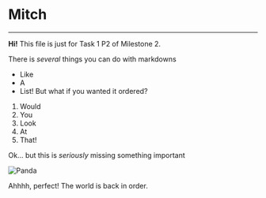 # Mitch
---
**Hi!** This file is just for Task 1 P2 of Milestone 2.

There is *several* things you can do with markdowns
- Like
- A
- List!
But what if you wanted it ordered?
1. Would 
2. You
3. Look 
4. At 
5. That!

Ok... but this is *seriously* missing something important

![Panda](/Pics/lounging-panda.jpg)

Ahhhh, perfect! The world is back in order.